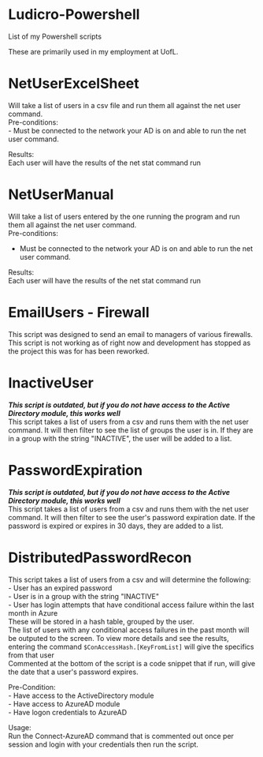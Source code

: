 # Ludicro-Powershell
List of my Powershell scripts

These are primarily used in my employment at UofL.   

# NetUserExcelSheet
Will take a list of users in a csv file and run them all against the net user command.  
Pre-conditions:  
	- Must be connected to the network your AD is on and able to run the net user command.  
	
Results:  
Each user will have the results of the net stat command run  

# NetUserManual
Will take a list of users entered by the one running the program and run them all against the net user command.  
Pre-conditions:  
  - Must be connected to the network your AD is on and able to run the net user command.   
  
Results:  
Each user will have the results of the net stat command run  

# EmailUsers - Firewall
This script was designed to send an email to managers of various firewalls. This script is not working as of right now and development has stopped as the project this was for has been reworked.  

# InactiveUser
***This script is outdated, but if you do not have access to the Active Directory module, this works well***  
This script takes a list of users from a csv and runs them with the net user command. It will then filter to see the list of groups the user is in. If they are in a group with the string "INACTIVE", the user will be added to a list.  

# PasswordExpiration
***This script is outdated, but if you do not have access to the Active Directory module, this works well***  
This script takes a list of users from a csv and runs them with the net user command. It will then filter to see the user's password expiration date. If the password is expired or expires in 30 days, they are added to a list.  

# DistributedPasswordRecon
This script takes a list of users from a csv and will determine the following:  
	- User has an expired password  
	- User is in a group with the string "INACTIVE"  
	- User has login attempts that have conditional access failure within the last month in Azure   
		These will be stored in a hash table, grouped by the user.  
		The list of users with any conditional access failures in the past month will be outputed to the screen. To view more details and see the results, entering the command 
		```
		$ConAccessHash.[KeyFromList]
		``` will give the specifics from that user  
Commented at the bottom of the script is a code snippet that if run, will give the date that a user's password expires.  

Pre-Condition:  
	- Have access to the ActiveDirectory module  
	- Have access to AzureAD module  
	- Have logon credentials to AzureAD  
	
Usage:  
	Run the Connect-AzureAD command that is commented out once per session and login with your credentials then run the script.  